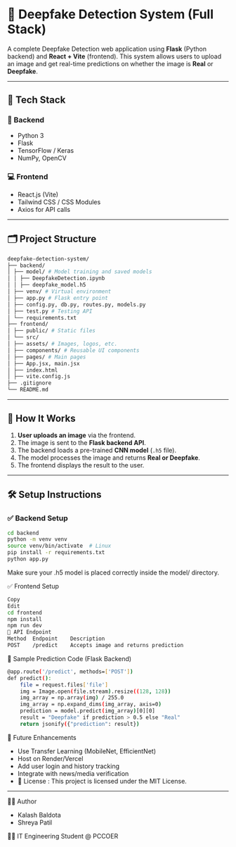 # 🧠 Deepfake Detection System (Full Stack)

A complete Deepfake Detection web application using **Flask** (Python backend) and **React + Vite** (frontend). This system allows users to upload an image and get real-time predictions on whether the image is **Real** or **Deepfake**.

---

## 🚀 Tech Stack

### 🧾 Backend
- Python 3
- Flask
- TensorFlow / Keras
- NumPy, OpenCV

### 💻 Frontend
- React.js (Vite)
- Tailwind CSS / CSS Modules
- Axios for API calls

---

## 🗂️ Project Structure
```bash
deepfake-detection-system/
├── backend/
│ ├── model/ # Model training and saved models
│ │ ├── DeepfakeDetection.ipynb
│ │ ├── deepfake_model.h5
│ ├── venv/ # Virtual environment
│ ├── app.py # Flask entry point
│ ├── config.py, db.py, routes.py, models.py
│ ├── test.py # Testing API
│ └── requirements.txt
├── frontend/
│ ├── public/ # Static files
│ └── src/
│ ├── assets/ # Images, logos, etc.
│ ├── components/ # Reusable UI components
│ ├── pages/ # Main pages
│ ├── App.jsx, main.jsx
│ ├── index.html
│ ├── vite.config.js
├── .gitignore
└── README.md
```

---

## 🧠 How It Works

1. **User uploads an image** via the frontend.
2. The image is sent to the **Flask backend API**.
3. The backend loads a pre-trained **CNN model** (`.h5` file).
4. The model processes the image and returns **Real or Deepfake**.
5. The frontend displays the result to the user.

---

## 🛠️ Setup Instructions

### ✅ Backend Setup

```bash
cd backend
python -m venv venv
source venv/bin/activate  # Linux
pip install -r requirements.txt
python app.py
```
Make sure your .h5 model is placed correctly inside the model/ directory.

✅ Frontend Setup
```bash
Copy
Edit
cd frontend
npm install
npm run dev
🔗 API Endpoint
Method	Endpoint	Description
POST	/predict	Accepts image and returns prediction
```
🧪 Sample Prediction Code (Flask Backend)
```bash
@app.route('/predict', methods=['POST'])
def predict():
    file = request.files['file']
    img = Image.open(file.stream).resize((128, 128))
    img_array = np.array(img) / 255.0
    img_array = np.expand_dims(img_array, axis=0)
    prediction = model.predict(img_array)[0][0]
    result = "Deepfake" if prediction > 0.5 else "Real"
    return jsonify({"prediction": result})
``` 
🎯 Future Enhancements
- Use Transfer Learning (MobileNet, EfficientNet)
- Host on Render/Vercel
- Add user login and history tracking
- Integrate with news/media verification
- 📄 License : This project is licensed under the MIT License.

---

🙋‍♂️ Author

- Kalash Baldota
- Shreya Patil

🧑‍💻 IT Engineering Student @ PCCOER



